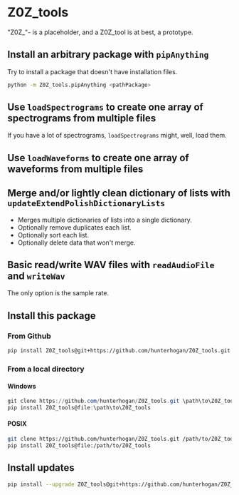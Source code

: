 # Z0Z_tools

"Z0Z_"- is a placeholder, and a Z0Z_tool is at best, a prototype.

## Install an arbitrary package with `pipAnything`

Try to install a package that doesn't have installation files.

```sh
python -m Z0Z_tools.pipAnything <pathPackage>
```

## Use `loadSpectrograms` to create one array of spectrograms from multiple files

If you have a lot of spectrograms, `loadSpectrograms` might, well, load them.

## Use `loadWaveforms` to create one array of waveforms from multiple files

## Merge and/or lightly clean dictionary of lists with `updateExtendPolishDictionaryLists`

- Merges multiple dictionaries of lists into a single dictionary.
- Optionally remove duplicates each list.
- Optionally sort each list.
- Optionally delete data that won't merge.

## Basic read/write WAV files with `readAudioFile` and `writeWav`

The only option is the sample rate.

## Install this package

### From Github

```sh
pip install Z0Z_tools@git+https://github.com/hunterhogan/Z0Z_tools.git
```

### From a local directory

#### Windows

```powershell
git clone https://github.com/hunterhogan/Z0Z_tools.git \path\to\Z0Z_tools
pip install Z0Z_tools@file:\path\to\Z0Z_tools
```

#### POSIX

```bash
git clone https://github.com/hunterhogan/Z0Z_tools.git /path/to/Z0Z_tools
pip install Z0Z_tools@file:/path/to/Z0Z_tools
```

## Install updates

```sh
pip install --upgrade Z0Z_tools@git+https://github.com/hunterhogan/Z0Z_tools.git
```
